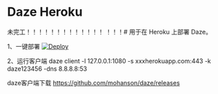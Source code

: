 # Daze Heroku
未完工！！！！！！！！！！！！！
！！！# 用于在 Heroku 上部署 Daze。

1、一键部署
[![Deploy](https://www.herokucdn.com/deploy/button.png)](https://dashboard.heroku.com/new?template=https%3A%2F%2Fgithub.com%2FVerSign010%2Fdaze-heroku)

2、运行客户端
daze client -l 127.0.0.1:1080 -s xxxherokuapp.com:443 -k daze123456 -dns 8.8.8.8:53

daze客户端下载
https://github.com/mohanson/daze/releases
